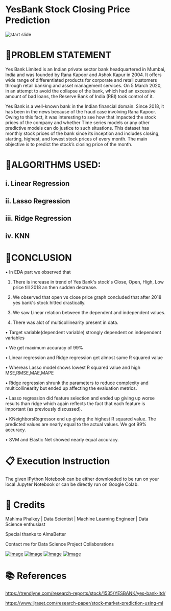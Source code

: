 # YesBank Stock Closing Price Prediction
![start slide](https://akm-img-a-in.tosshub.com/businesstoday/images/story/202201/markets-1_10-sixteen_nine.jpg?size=1200:675)

# 📖PROBLEM STATEMENT

Yes Bank Limited is an Indian private sector bank headquartered in Mumbai, India and was founded by Rana Kapoor and Ashok Kapur in 2004. It offers wide range of differentiated products for corporate and retail customers through retail banking and asset management services. On 5 March 2020, in an attempt to avoid the collapse of the bank, which had an excessive amount of bad loans, the Reserve Bank of India (RBI) took control of it.

Yes Bank is a well-known bank in the Indian financial domain. Since 2018, it has been in the news because of the fraud case involving Rana Kapoor. Owing to this fact, it was interesting to see how that impacted the stock prices of the company and whether Time series models or any other predictive models can do justice to such situations. This dataset has monthly stock prices of the bank since its inception and includes closing, starting, highest, and lowest stock prices of every month. The main objective is to predict the stock’s closing price of the month.

# 📖ALGORITHMS USED:

## i. 	  Linear Regression

## ii. 	  Lasso Regression

## iii. 	Ridge Regression

## iv. 	  KNN




# 📖CONCLUSION

•	In EDA part we observed that

1.	There is increase in trend of Yes Bank's stock's Close, Open, High, Low price till 2018 an then sudden decrease.

2.	We observed that open vs close price graph concluded that after 2018 yes bank's stock hitted drastically.
	
3.	We saw Linear relation between the dependent and independent values.
	
4.	There was alot of multicollinearity present in data.

•	Target variable(dependent variable) strongly dependent on independent variables

•	We get maximum accuracy of 99%

•	Linear regression and Ridge regression get almost same R squared value

•	Whereas Lasso model shows lowest R squared value and high MSE,RMSE,MAE,MAPE

•	Ridge regression shrunk the parameters to reduce complexity and multicollinearity but ended up affecting the evaluation metrics.

•	Lasso regression did feature selection and ended up giving up worse results than ridge which again reflects the fact that each feature is important (as previously discussed).

•	KNeighborsRegressor end up giving the highest R squared value. The predicted values are nearly equal to the actual values. We got 99% accuracy.

•	SVM and Elastic Net showed nearly equal accuracy.

# 📋 Execution Instruction
The given IPython Notebook can be either downloaded to be run on your local Jupyter Notebook or can be directly run on Google Colab.

# 📜 Credits
Mahima Phalkey | Data Scientist | Machine Learning Engineer | Data Science enthusiast

Special thanks to AlmaBetter

Contact me for Data Science Project Collaborations

[![image](https://user-images.githubusercontent.com/95841292/202914376-d5a83f3d-110a-4476-896e-1da078b185dc.png)](https://www.linkedin.com/in/mahima-phalkey/) [![image](https://user-images.githubusercontent.com/95841292/202914715-787f6ae3-d9f6-491c-9cae-c717131ddebd.png)](https://github.com/Mahima2208) [![image](https://user-images.githubusercontent.com/95841292/202914883-bce71634-6c2b-4305-8020-4b240cb76e41.png)](https://medium.com/@mahimaphalkey) [![image](https://user-images.githubusercontent.com/95841292/202914940-5d5eba71-e45d-4e95-8dfe-65e45d255aec.png)](https://drive.google.com/file/d/1Xi9oBrCjMc3QPGAhFdfO5rnMUssLa7Hw/view?usp=sharing)


# 📚 References

https://trendlyne.com/research-reports/stock/1535/YESBANK/yes-bank-ltd/

https://www.ijraset.com/research-paper/stock-market-prediction-using-ml

